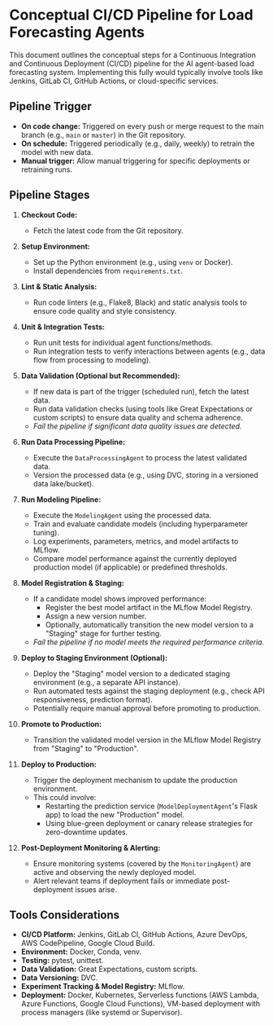 # Conceptual CI/CD Pipeline for Load Forecasting Agents

This document outlines the conceptual steps for a Continuous Integration and Continuous Deployment (CI/CD) pipeline for the AI agent-based load forecasting system. Implementing this fully would typically involve tools like Jenkins, GitLab CI, GitHub Actions, or cloud-specific services.

## Pipeline Trigger

*   **On code change:** Triggered on every push or merge request to the main branch (e.g., `main` or `master`) in the Git repository.
*   **On schedule:** Triggered periodically (e.g., daily, weekly) to retrain the model with new data.
*   **Manual trigger:** Allow manual triggering for specific deployments or retraining runs.

## Pipeline Stages

1.  **Checkout Code:**
    *   Fetch the latest code from the Git repository.

2.  **Setup Environment:**
    *   Set up the Python environment (e.g., using `venv` or Docker).
    *   Install dependencies from `requirements.txt`.

3.  **Lint & Static Analysis:**
    *   Run code linters (e.g., Flake8, Black) and static analysis tools to ensure code quality and style consistency.

4.  **Unit & Integration Tests:**
    *   Run unit tests for individual agent functions/methods.
    *   Run integration tests to verify interactions between agents (e.g., data flow from processing to modeling).

5.  **Data Validation (Optional but Recommended):**
    *   If new data is part of the trigger (scheduled run), fetch the latest data.
    *   Run data validation checks (using tools like Great Expectations or custom scripts) to ensure data quality and schema adherence.
    *   *Fail the pipeline if significant data quality issues are detected.*

6.  **Run Data Processing Pipeline:**
    *   Execute the `DataProcessingAgent` to process the latest validated data.
    *   Version the processed data (e.g., using DVC, storing in a versioned data lake/bucket).

7.  **Run Modeling Pipeline:**
    *   Execute the `ModelingAgent` using the processed data.
    *   Train and evaluate candidate models (including hyperparameter tuning).
    *   Log experiments, parameters, metrics, and model artifacts to MLflow.
    *   Compare model performance against the currently deployed production model (if applicable) or predefined thresholds.

8.  **Model Registration & Staging:**
    *   If a candidate model shows improved performance:
        *   Register the best model artifact in the MLflow Model Registry.
        *   Assign a new version number.
        *   Optionally, automatically transition the new model version to a "Staging" stage for further testing.
    *   *Fail the pipeline if no model meets the required performance criteria.*

9.  **Deploy to Staging Environment (Optional):**
    *   Deploy the "Staging" model version to a dedicated staging environment (e.g., a separate API instance).
    *   Run automated tests against the staging deployment (e.g., check API responsiveness, prediction format).
    *   Potentially require manual approval before promoting to production.

10. **Promote to Production:**
    *   Transition the validated model version in the MLflow Model Registry from "Staging" to "Production".

11. **Deploy to Production:**
    *   Trigger the deployment mechanism to update the production environment.
    *   This could involve:
        *   Restarting the prediction service (`ModelDeploymentAgent`'s Flask app) to load the new "Production" model.
        *   Using blue-green deployment or canary release strategies for zero-downtime updates.

12. **Post-Deployment Monitoring & Alerting:**
    *   Ensure monitoring systems (covered by the `MonitoringAgent`) are active and observing the newly deployed model.
    *   Alert relevant teams if deployment fails or immediate post-deployment issues arise.

## Tools Considerations

*   **CI/CD Platform:** Jenkins, GitLab CI, GitHub Actions, Azure DevOps, AWS CodePipeline, Google Cloud Build.
*   **Environment:** Docker, Conda, venv.
*   **Testing:** pytest, unittest.
*   **Data Validation:** Great Expectations, custom scripts.
*   **Data Versioning:** DVC.
*   **Experiment Tracking & Model Registry:** MLflow.
*   **Deployment:** Docker, Kubernetes, Serverless functions (AWS Lambda, Azure Functions, Google Cloud Functions), VM-based deployment with process managers (like systemd or Supervisor).

